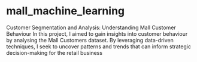 # mall_machine_learning
Customer Segmentation and Analysis: Understanding Mall Customer Behaviour
In this project, I aimed to gain insights into customer behaviour by analysing the Mall Customers dataset. By leveraging data-driven techniques, I seek to uncover patterns and trends that can inform strategic decision-making for the retail business
